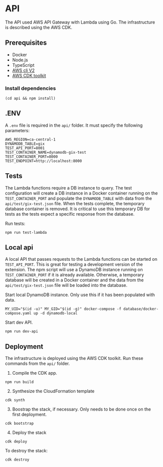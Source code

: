 # API

The API used AWS API Gateway with Lambda using Go. The infrastructure is described using the AWS CDK.

## Prerequisites

* Docker
* Node.js
* TypeScript
* [AWS cli V2](https://aws.amazon.com/cli/)
* [AWS CDK toolkit](https://docs.aws.amazon.com/cdk/v2/guide/getting_started.html)

### Install dependencies

```
(cd api && npm install)
```

## .ENV

A `.env` file is required in the `api/` folder. It must specify the following parameters:
```
AWS_REGION=ca-central-1
DYNAMODB_TABLE=gix
TEST_API_PORT=8001
TEST_CONTAINER_NAME=dynamodb-gix-test
TEST_CONTAINER_PORT=8000
TEST_ENDPOINT=http://localhost:8000
```

## Tests

The Lambda functions require a DB instance to query. The test configuration will create a DB instance in a Docker container running on the `TEST_CONTAINER_PORT` and populate the `DYNAMODB_TABLE` with data from the `api/test/gix-test.json` file. When the tests complete, the temporary database container is removed. It is critical to use this temporary DB for tests as the tests expect a specific response from the database.

Run tests:
```
npm run test-lambda
```

## Local api

A local API that passes requests to the Lambda functions can be started on `TEST_API_PORT`. This is great for testing a development version of the extension. The npm script will use a DynamoDB instance running on `TEST_CONTAINER_PORT` if it is already available. Otherwise, a temporary database will be created in a Docker container and the data from the `api/test/gix-test.json` file will be loaded into the database.

Start local DynamoDB instance. Only use this if it has been populated with data.
```
MY_UID="$(id -u)" MY_GID="$(id -g)" docker-compose -f database/docker-compose.yaml up -d dynamodb-local
```

Start dev API.
```
npm run dev-api
```

## Deployment

The infrastructure is deployed using the AWS CDK toolkit. Run these commands from the `api/` folder.

1. Compile the CDK app.
```
npm run build
```

2. Synthesize the CloudFormation template
```
cdk synth
```

3. Boostrap the stack, if necessary. Only needs to be done once on the first deployment.
```
cdk bootstrap
```

4. Deploy the stack
```
cdk deploy
```

To destroy the stack:
```
cdk destroy
```